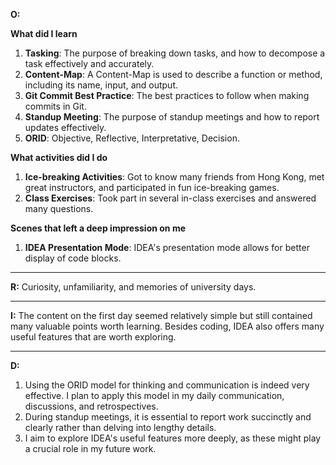**O:**

**What did I learn**

1. **Tasking**: The purpose of breaking down tasks, and how to decompose a task effectively and accurately.
2. **Content-Map**: A Content-Map is used to describe a function or method, including its name, input, and output.
3. **Git Commit Best Practice**: The best practices to follow when making commits in Git.
4. **Standup Meeting**: The purpose of standup meetings and how to report updates effectively.
5. **ORID**: Objective, Reflective, Interpretative, Decision.

**What activities did I do**

1. **Ice-breaking Activities**: Got to know many friends from Hong Kong, met great instructors, and participated in fun ice-breaking games.
2. **Class Exercises**: Took part in several in-class exercises and answered many questions.

**Scenes that left a deep impression on me**

1. **IDEA Presentation Mode**: IDEA's presentation mode allows for better display of code blocks.

---

**R:** Curiosity, unfamiliarity, and memories of university days.

---

**I:** The content on the first day seemed relatively simple but still contained many valuable points worth learning. Besides coding, IDEA also offers many useful features that are worth exploring.

---

**D:**

1. Using the ORID model for thinking and communication is indeed very effective. I plan to apply this model in my daily communication, discussions, and retrospectives.
2. During standup meetings, it is essential to report work succinctly and clearly rather than delving into lengthy details.
3. I aim to explore IDEA's useful features more deeply, as these might play a crucial role in my future work.